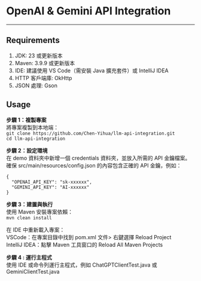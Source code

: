 # OpenAI & Gemini API Integration  
-----------------------------------
## Requirements  
1. JDK: 23 或更新版本
2. Maven: 3.9.9 或更新版本
3. IDE: 建議使用 VS Code（需安裝 Java 擴充套件）或 IntelliJ IDEA
4. HTTP 客戶端庫: OkHttp
5. JSON 處理: Gson
   
## Usage
**步驟 1：複製專案**  
將專案複製到本地端：  
```git clone https://github.com/Chen-Yihua/llm-api-integration.git```  
```cd llm-api-integration```
  
**步驟 2：設定環境**  
在 demo 資料夾中新增一個 credentials 資料夾，並放入所需的 API 金鑰檔案。  
確保 src/main/resources/config.json 的內容包含正確的 API 金鑰，例如：  
```
{  
  "OPENAI_API_KEY": "sk-xxxxxx",  
  "GEMINI_API_KEY": "AI-xxxxxx"  
}
```
  
**步驟 3：建置與執行**  
使用 Maven 安裝專案依賴：    
```mvn clean install```  
  
在 IDE 中重新載入專案：  
VSCode：在專案目錄中找到 pom.xml 文件> 右鍵選擇 Reload Project  
IntelliJ IDEA：點擊 Maven 工具窗口的 Reload All Maven Projects  
  
**步驟 4 : 運行主程式**  
使用 IDE 或命令列運行主程式，例如 ChatGPTClientTest.java 或 GeminiClientTest.java  
